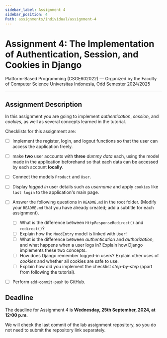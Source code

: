 ```yaml
---
sidebar_label: Assignment 4
sidebar_position: 4
Path: assignments/individual/assignment-4
---
```


# Assignment 4: The Implementation of Authentication, Session, and Cookies in Django

Platform-Based Programming (CSGE602022) — Organized by the Faculty of Computer Science Universitas Indonesia, Odd Semester 2024/2025

---

## Assignment Description

In this assignment you are going to implement *authentication*, *session*, and *cookies*, as well as several concepts learned in the tutorial.

Checklists for this assignment are:

- [ ] Implement the register, login, and logout functions so that the user can access the application freely.
- [ ] make **two** user accounts with **three** *dummy data* each, using the model made in the application beforehand so that each data can be accessed by each account **locally**.
- [ ] Connect the models `Product` and `User`.
- [ ] Display *logged in* user details such as *username* and apply `cookies` like `last login` to the application's main page.
- [ ] Answer the following questions in `README.md` in the root folder. (Modify your `README.md` that you have already created; add a subtitle for each assignment).

    - [ ] What is the difference between `HttpResponseRedirect()` and `redirect()`?
    - [ ] Explain how the `MoodEntry` model is linked with `User`!
    - [ ] What is the difference between *authentication* and *authorization*, and what happens when a user logs in? Explain how Django implements these two concepts.
    - [ ] How does Django remember logged-in users? Explain other uses of *cookies* and whether all cookies are safe to use.
    - [ ] Explain how did you implement the checklist *step-by-step* (apart from following the tutorial).

- [ ] Perform `add`-`commit`-`push` to GitHub.

## Deadline

The deadline for Assignment 4 is **Wednesday, 25th September, 2024, at 12:00 p.m.**

We will check the last commit of the lab assignment repository, so you do not need to submit the repository link separately.